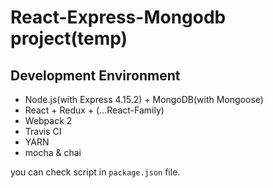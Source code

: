 # React-Express-Mongodb project(temp)

## Development Environment
* Node.js(with Express 4.15.2) + MongoDB(with Mongoose)
* React + Redux + (...React-Family)
* Webpack 2
* Travis CI
* YARN
* mocha & chai
  
you can check script in `package.json` file.
